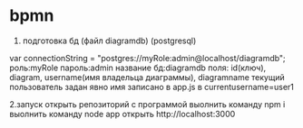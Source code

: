# bpmn
1. подготовка бд (файл diagramdb) (postgresql)

var connectionString = "postgres://myRole:admin@localhost/diagramdb";
роль:myRole
пароль:admin
название бд:diagramdb
поля:	id(ключ),
	    diagram,
	    username(имя владельца диаграммы),
	    diagramname
текущий пользователь задан явно имя записано в app.js в currentusername=user1

2.запуск
открыть репозиторий с программой 
выолнить команду npm i
выолнить команду node app
открыть http://localhost:3000

